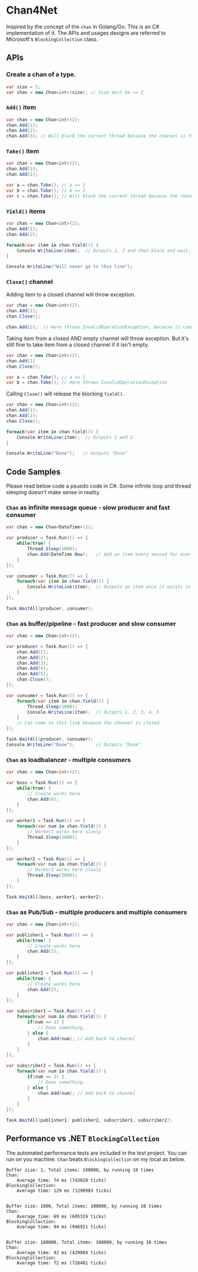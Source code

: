 # Chan4Net
Inspired by the concept of the `chan` in Golang/Go. This is an C# implementation of it. The APIs and usages designs are referred to Microsoft's `BlockingCollection` class.

## APIs

### Create a chan of a type.
```csharp
var size = 2;
var chan = new Chan<int>(size); // Size must be >= 1
```

### `Add()` item
```csharp
var chan = new Chan<int>(2);
chan.Add(1);
chan.Add(2);
chan.Add(3); // Will block the current thread because the channel is full
```

### `Take()` item
```csharp
var chan = new Chan<int>(2);
chan.Add(1);
chan.Add(2);

var a = chan.Take(); // a == 1
var b = chan.Take(); // b == 2
var c = chan.Take(); // Will block the current thread because the channel is empty.
```

### `Yield()` items
```csharp
var chan = new Chan<int>(2);
chan.Add(1);
chan.Add(2);

foreach(var item in chan.Yield()) {
    Console.WriteLine(item);  // Outputs 1, 2 and then block and wait, because the channel is empty.
}

Console.WriteLine("Will never go to this line");
```

### `Close()` channel
Adding item to a closed channel will throw exception.
```csharp
var chan = new Chan<int>(2);
chan.Add(1);
chan.Close();

chan.Add(2);  // Here throws InvalidOperationException, because it cannot add item into a closed channel.
```
Taking item from a closed AND empty channel will throw exception. But it's still fine to take item from a closed channel if it isn't empty.
```csharp
var chan = new Chan<int>(2);
chan.Add(1)
chan.Close();

var a = chan.Take(); // a == 1
var b = chan.Take(); // Here throws InvalidOperationException.
```

Calling `Close()` will release the blocking `Yield()`.
```csharp
var chan = new Chan<int>(2);
chan.Add(1);
chan.Add(2);
chan.Close();

foreach(var item in chan.Yield()) {
    Console.WriteLine(item);  // Outputs 1 and 2.
}

Console.WriteLine("Done");   // Outputs "Done"
```
## Code Samples
Please read below code a psuedo code in C#. Some infinite loop and thread sleeping doesn't make sense in reality.
### `Chan` as infinite message queue - slow producer and fast consumer
```csharp
var chan = new Chan<DateTime>(2);

var producer = Task.Run(() => {
    while(true) {
        Thread.Sleep(1000);
        chan.Add(DateTime.Now);   // Add an item every second for ever.
    }
});

var consumer = Task.Run(() => {
    foreach(var item in chan.Yield()) {
        Console.WriteLine(item);  // Outputs an item once it exists in channel for every.
    }
});

Task.WaitAll(producer, consumer);
```

### `Chan` as buffer/pipeline - fast producer and slow consumer
```csharp
var chan = new Chan<int>(2);

var producer = Task.Run(() => {
    chan.Add(1);
    chan.Add(2);
    chan.Add(3);
    chan.Add(4);
    chan.Add(5);
    chan.Close();
});

var consumer = Task.Run(() => {
    foreach(var item in chan.Yield()) {
        Thread.Sleep(1000);
        Console.WriteLine(item);  // Outputs 1, 2, 3, 4, 5
    }
    // Can come to this line because the channel is closed.
});

Task.WaitAll(producer, consumer);
Console.WriteLine("Done");        // Outputs "Done"
```
### `Chan` as loadbalancer - multiple consumers
```csharp
var chan = new Chan<int>(2);

var boss = Task.Run(() => {
    while(true) {
        // Create works here
        chan.Add(0);
    }
});

var worker1 = Task.Run(() => {
    foreach(var num in chan.Yield()) {
        // Worker1 works here slowly
        Thread.Sleep(1000);
    }
});

var worker2 = Task.Run(() => {
    foreach(var num in chan.Yield()) {
        // Worker2 works here slowly
        Thread.Sleep(1000);        
    }
});

Task.WaitAll(boss, worker1, worker2);
```
### `Chan` as Pub/Sub - multiple producers and multiple consumers
```csharp
var chan = new Chan<int>(2);

var publisher1 = Task.Run(() => {
    while(true) {
        // Create works here
        chan.Add(1);
    }
});

var publisher2 = Task.Run(() => {
    while(true) {
        // Create works here
        chan.Add(2);
    }
});

var subscriber1 = Task.Run(() => {
    foreach(var num in chan.Yield()) {
        if(num == 1) {
            // Does something.
        } else {
            chan.Add(num); // Add back to channel
        }
    }
});

var subscriber2 = Task.Run(() => {
    foreach(var num in chan.Yield()) {
        if(num == 2) {
            // Does something.
        } else {
            chan.Add(num); // Add back to channel
        }      
    }
});

Task.WaitAll(publisher1, publisher2, subscriber1, subscriber2);
```

## Performance vs .NET `BlockingCollection`
The automated performance tests are included in the test project. You can run on you machine.
`Chan` beats `BlockingCollection` on my local as below.
```
Buffer size: 1, Total items: 100000, by running 10 times
Chan: 
    Average time: 74 ms (743029 ticks)
BlockingCollection: 
    Average time: 129 ms (1290903 ticks)


Buffer size: 1000, Total items: 100000, by running 10 times
Chan: 
    Average time: 69 ms (695319 ticks)
BlockingCollection: 
    Average time: 94 ms (946921 ticks)


Buffer size: 100000, Total items: 100000, by running 10 times
Chan: 
    Average time: 42 ms (429084 ticks)
BlockingCollection: 
    Average time: 72 ms (726481 ticks)
```